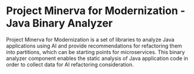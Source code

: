 # Project Minerva for Modernization - Java Binary Analyzer
Project Minerva for Modernization is a set of libraries to analyze Java applications using AI and provide recommendations for refactoring them into partitions, which can be starting points for microservices. This binary analyzer component enables the static analysis of Java application code in order to collect data for AI refactoring consideration.
